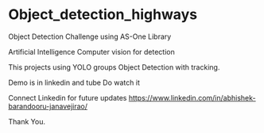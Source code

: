 # Object_detection_highways

Object Detection Challenge using AS-One Library

Artificial Intelligence Computer vision for detection

This projects using YOLO groups Object Detection with tracking.

Demo is in linkedin and tube Do watch it

Connect Linkedin for future updates
https://www.linkedin.com/in/abhishek-barandooru-janavejirao/

Thank You.
